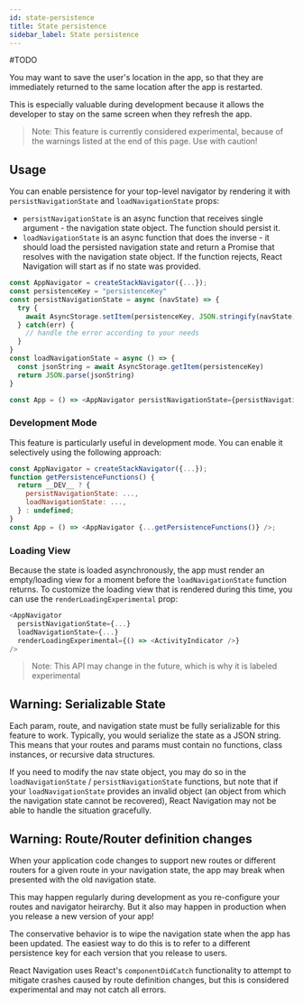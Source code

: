 ```yaml
---
id: state-persistence
title: State persistence
sidebar_label: State persistence
---
```

#TODO

You may want to save the user's location in the app, so that they are immediately returned to the same location after the app is restarted.

This is especially valuable during development because it allows the developer to stay on the same screen when they refresh the app.

> Note: This feature is currently considered experimental, because of the warnings listed at the end of this page. Use with caution!

## Usage

You can enable persistence for your top-level navigator by rendering it with `persistNavigationState` and `loadNavigationState` props:

- `persistNavigationState` is an async function that receives single argument - the navigation state object. The function should persist it.
- `loadNavigationState` is an async function that does the inverse - it should load the persisted navigation state and return a Promise that resolves with the navigation state object. If the function rejects, React Navigation will start as if no state was provided.

```js
const AppNavigator = createStackNavigator({...});
const persistenceKey = "persistenceKey"
const persistNavigationState = async (navState) => {
  try {
    await AsyncStorage.setItem(persistenceKey, JSON.stringify(navState))
  } catch(err) {
    // handle the error according to your needs
  }
}
const loadNavigationState = async () => {
  const jsonString = await AsyncStorage.getItem(persistenceKey)
  return JSON.parse(jsonString)
}

const App = () => <AppNavigator persistNavigationState={persistNavigationState} loadNavigationState={loadNavigationState} />;
```

### Development Mode

This feature is particularly useful in development mode. You can enable it selectively using the following approach:

```js
const AppNavigator = createStackNavigator({...});
function getPersistenceFunctions() {
  return __DEV__ ? {
    persistNavigationState: ...,
    loadNavigationState: ...,
  } : undefined;
}
const App = () => <AppNavigator {...getPersistenceFunctions()} />;
```

### Loading View

Because the state is loaded asynchronously, the app must render an empty/loading view for a moment before the `loadNavigationState` function returns. To customize the loading view that is rendered during this time, you can use the `renderLoadingExperimental` prop:

```js
<AppNavigator
  persistNavigationState={...}
  loadNavigationState={...}
  renderLoadingExperimental={() => <ActivityIndicator />}
/>
```

> Note: This API may change in the future, which is why it is labeled experimental

## Warning: Serializable State

Each param, route, and navigation state must be fully serializable for this feature to work. Typically, you would serialize the state as a JSON string. This means that your routes and params must contain no functions, class instances, or recursive data structures.

If you need to modify the nav state object, you may do so in the `loadNavigationState` / `persistNavigationState` functions, but note that if your `loadNavigationState` provides an invalid object (an object from which the navigation state cannot be recovered), React Navigation may not be able to handle the situation gracefully.

## Warning: Route/Router definition changes

When your application code changes to support new routes or different routers for a given route in your navigation state, the app may break when presented with the old navigation state.

This may happen regularly during development as you re-configure your routes and navigator heirarchy. But it also may happen in production when you release a new version of your app!

The conservative behavior is to wipe the navigation state when the app has been updated. The easiest way to do this is to refer to a different persistence key for each version that you release to users.

React Navigation uses React's `componentDidCatch` functionality to attempt to mitigate crashes caused by route definition changes, but this is considered experimental and may not catch all errors.
